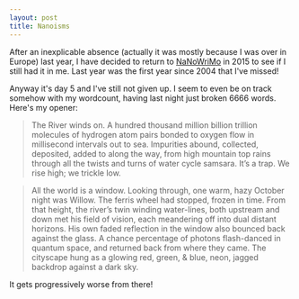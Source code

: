```yaml
---
layout: post
title: Nanoisms
---
```


After an inexplicable absence (actually it was mostly because I was over in Europe) last year, I have decided to return to [NaNoWriMo](http://nanowrimo.org/) in 2015 to see if I still had it in me. Last year was the first year since 2004 that I've missed! 

Anyway it's day 5 and I've still not given up. I seem to even be on track somehow with my wordcount, having last night just broken 6666 words. Here's my opener:

>The River winds on. A hundred thousand million billion trillion molecules of hydrogen atom pairs bonded to oxygen flow in millisecond intervals out to sea. Impurities abound, collected, deposited, added to along the way, from high mountain top rains through all the twists and turns of water cycle samsara. It’s a trap. We rise high; we trickle low.

>All the world is a window. Looking through, one warm, hazy October night was Willow. The ferris wheel had stopped, frozen in time. From that height, the river’s twin winding water-lines, both upstream and down met his field of vision, each meandering off into dual distant horizons. His own faded reflection in the window also bounced back against the glass. A chance percentage of photons flash-danced in quantum space, and returned back from where they came. The cityscape hung as a glowing red, green, & blue, neon, jagged backdrop against a dark sky.

It gets progressively worse from there!